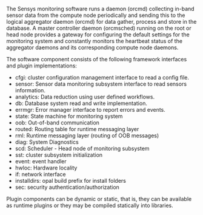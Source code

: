 The Sensys monitoring software runs a daemon (orcmd) collecting in-band sensor data from the compute node periodically and sending this to the logical aggregator daemon (orcmd) for data gather, process and store in the database. A master controller daemon (orcmsched) running on the root or head node provides a gateway for configuring the default settings for the monitoring system and constantly monitors the heartbeat status of the aggregator daemons and its corresponding compute node daemons.

The software component consists of the following framework interfaces and plugin implementations:
* cfgi: cluster configuration management interface to read a config file.
* sensor: Sensor data monitoring subsystem interface to read sensors information.
* analytics: Data reduction using user defined workflows.
* db: Database system read and write implementation.
* errmgr: Error manager interface to report errors and events.
* state: State machine for monitoring system
* oob: Out-of-band communication
* routed: Routing table for runtime messaging layer
* rml: Runtime messaging layer (routing of OOB messages)
* diag: System Diagnostics
* scd: Scheduler - Head node of monitoring subsystem
* sst: cluster subsystem initialization
* event: event handler
* hwloc: Hardware locality
* if: network interface
* installdirs: opal build prefix for install folders
* sec: security authentication/authorization

Plugin components can be dynamic or static, that is, they can be available as runtime plugins or they may be compiled statically into libraries.

